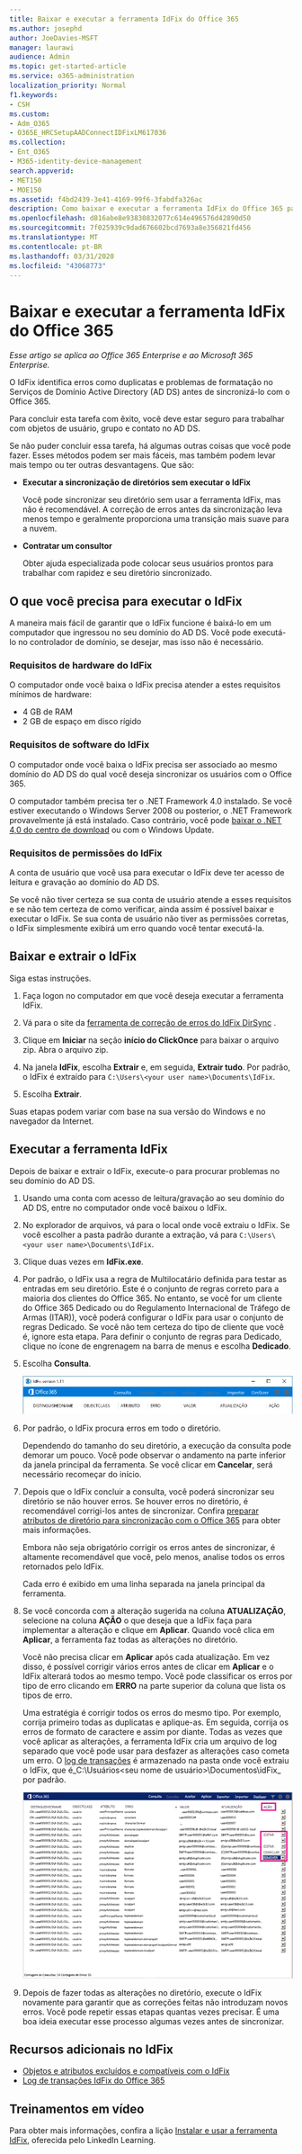 ```yaml
---
title: Baixar e executar a ferramenta IdFix do Office 365
ms.author: josephd
author: JoeDavies-MSFT
manager: laurawi
audience: Admin
ms.topic: get-started-article
ms.service: o365-administration
localization_priority: Normal
f1.keywords:
- CSH
ms.custom:
- Adm_O365
- O365E_HRCSetupAADConnectIDFixLM617036
ms.collection:
- Ent_O365
- M365-identity-device-management
search.appverid:
- MET150
- MOE150
ms.assetid: f4bd2439-3e41-4169-99f6-3fabdfa326ac
description: Como baixar e executar a ferramenta IdFix do Office 365 para ajudar a limpar seu Active Directory Domain Services (AD DS) antes de sincronizá-lo com o Office 365.
ms.openlocfilehash: d816abe8e93830832077c614e496576d42890d50
ms.sourcegitcommit: 7f025939c9dad676602bcd7693a8e356821fd456
ms.translationtype: MT
ms.contentlocale: pt-BR
ms.lasthandoff: 03/31/2020
ms.locfileid: "43068773"
---
```

# <a name="download-and-run-the-office-365-idfix-tool"></a>Baixar e executar a ferramenta IdFix do Office 365

*Esse artigo se aplica ao Office 365 Enterprise e ao Microsoft 365 Enterprise.*

O IdFix identifica erros como duplicatas e problemas de formatação no Serviços de Domínio Active Directory (AD DS) antes de sincronizá-lo com o Office 365. 
  
Para concluir esta tarefa com êxito, você deve estar seguro para trabalhar com objetos de usuário, grupo e contato no AD DS.
  
Se não puder concluir essa tarefa, há algumas outras coisas que você pode fazer. Esses métodos podem ser mais fáceis, mas também podem levar mais tempo ou ter outras desvantagens. Que são:
  
- **Executar a sincronização de diretórios sem executar o IdFix** 

  Você pode sincronizar seu diretório sem usar a ferramenta IdFix, mas não é recomendável. A correção de erros antes da sincronização leva menos tempo e geralmente proporciona uma transição mais suave para a nuvem. 

- **Contratar um consultor** 

  Obter ajuda especializada pode colocar seus usuários prontos para trabalhar com rapidez e seu diretório sincronizado. 
    
## <a name="what-you-need-to-run-idfix"></a>O que você precisa para executar o IdFix

A maneira mais fácil de garantir que o IdFix funcione é baixá-lo em um computador que ingressou no seu domínio do AD DS.  Você pode executá-lo no controlador de domínio, se desejar, mas isso não é necessário.
  
### <a name="idfix-hardware-requirements"></a>Requisitos de hardware do IdFix

O computador onde você baixa o IdFix precisa atender a estes requisitos mínimos de hardware:
  
- 4 GB de RAM
- 2 GB de espaço em disco rígido
   
### <a name="idfix-software-requirements"></a>Requisitos de software do IdFix

O computador onde você baixa o IdFix precisa ser associado ao mesmo domínio do AD DS do qual você deseja sincronizar os usuários com o Office 365. 

O computador também precisa ter o .NET Framework 4.0 instalado. Se você estiver executando o Windows Server 2008 ou posterior, o .NET Framework provavelmente já está instalado.  Caso contrário, você pode [baixar o .NET 4,0 do centro de download](https://go.microsoft.com/fwlink/p/?LinkId=400475) ou com o Windows Update. 
  
### <a name="idfix-permissions-requirements"></a>Requisitos de permissões do IdFix

A conta de usuário que você usa para executar o IdFix deve ter acesso de leitura e gravação ao domínio do AD DS.
  
Se você não tiver certeza se sua conta de usuário atende a esses requisitos e se não tem certeza de como verificar, ainda assim é possível baixar e executar o IdFix.  Se sua conta de usuário não tiver as permissões corretas, o IdFix simplesmente exibirá um erro quando você tentar executá-la.
  
## <a name="download-and-extract-idfix"></a>Baixar e extrair o IdFix

Siga estas instruções. 
  
1. Faça logon no computador em que você deseja executar a ferramenta IdFix.
    
2. Vá para o site da [ferramenta de correção de erros do IdFix DirSync](https://github.com/microsoft/idfix) .
    
3. Clique em **Iniciar** na seção **início do ClickOnce** para baixar o arquivo zip. Abra o arquivo zip.
    
4. Na janela **IdFix**, escolha **Extrair** e, em seguida, **Extrair tudo**. Por padrão, o IdFix é extraído para `C:\Users\<your user name>\Documents\IdFix`. 
    
5. Escolha **Extrair**.

Suas etapas podem variar com base na sua versão do Windows e no navegador da Internet.
    
## <a name="run-the-idfix-tool"></a>Executar a ferramenta IdFix

Depois de baixar e extrair o IdFix, execute-o para procurar problemas no seu domínio do AD DS.
  
1. Usando uma conta com acesso de leitura/gravação ao seu domínio do AD DS, entre no computador onde você baixou o IdFix.
    
2. No explorador de arquivos, vá para o local onde você extraiu o IdFix.  Se você escolher a pasta padrão durante a extração, vá para `C:\Users\<your user name>\Documents\IdFix`. 
    
3. Clique duas vezes em **IdFix.exe**. 
  
4. Por padrão, o IdFix usa a regra de Multilocatário definida para testar as entradas em seu diretório. Este é o conjunto de regras correto para a maioria dos clientes do Office 365.  No entanto, se você for um cliente do Office 365 Dedicado ou do Regulamento Internacional de Tráfego de Armas (ITAR)), você poderá configurar o IdFix para usar o conjunto de regras Dedicado. Se você não tem certeza do tipo de cliente que você é, ignore esta etapa. Para definir o conjunto de regras para Dedicado, clique no ícone de engrenagem na barra de menus e escolha **Dedicado**.
    
5. Escolha **Consulta**.
    
    ![Escolha consulta em IdFix.](media/a07a7aa7-d0ac-4817-8757-946019813a57.JPG)
  
6. Por padrão, o IdFix procura erros em todo o diretório.
    
    Dependendo do tamanho do seu diretório, a execução da consulta pode demorar um pouco. Você pode observar o andamento na parte inferior da janela principal da ferramenta. Se você clicar em **Cancelar**, será necessário recomeçar do início.
  
7. Depois que o IdFix concluir a consulta, você poderá sincronizar seu diretório se não houver erros.  Se houver erros no diretório, é recomendável corrigi-los antes de sincronizar.  Confira [preparar atributos de diretório para sincronização com o Office 365](prepare-directory-attributes-for-synch-with-idfix.md) para obter mais informações.
    
    Embora não seja obrigatório corrigir os erros antes de sincronizar, é altamente recomendável que você, pelo menos, analise todos os erros retornados pelo IdFix.
    
    Cada erro é exibido em uma linha separada na janela principal da ferramenta.  
    
8. Se você concorda com a alteração sugerida na coluna **ATUALIZAÇÃO**, selecione na coluna **AÇÃO** o que deseja que a IdFix faça para implementar a alteração e clique em **Aplicar**. Quando você clica em **Aplicar**, a ferramenta faz todas as alterações no diretório.
    
    Você não precisa clicar em **Aplicar** após cada atualização. Em vez disso, é possível corrigir vários erros antes de clicar em **Aplicar** e o IdFix alterará todos ao mesmo tempo. Você pode classificar os erros por tipo de erro clicando em **ERRO** na parte superior da coluna que lista os tipos de erro. 
    
    Uma estratégia é corrigir todos os erros do mesmo tipo. Por exemplo, corrija primeiro todas as duplicatas e aplique-as. Em seguida, corrija os erros de formato de caractere e assim por diante. Todas as vezes que você aplicar as alterações, a ferramenta IdFix cria um arquivo de log separado que você pode usar para desfazer as alterações caso cometa um erro. O [log de transações](idfix-transaction-log.md) é armazenado na pasta onde você extraiu o IdFix, que é_C:\Usuários\<seu nome de usuário>\Documentos\idFix_ por padrão. 
    
    ![Correção de erros no IdFix.](media/5f051070-652c-4be7-98bf-312295e32371.png)
  
9. Depois de fazer todas as alterações no diretório, execute o IdFix novamente para garantir que as correções feitas não introduzam novos erros. Você pode repetir essas etapas quantas vezes precisar. É uma boa ideia executar esse processo algumas vezes antes de sincronizar.
    
## <a name="additional-resources-on-idfix"></a>Recursos adicionais no IdFix 

- [Objetos e atributos excluídos e compatíveis com o IdFix](idfix-excluded-and-supported-objects-and-attributes.md)  
- [Log de transações IdFix do Office 365](idfix-transaction-log.md)
    
## <a name="video-training"></a>Treinamentos em vídeo

Para obter mais informações, confira a lição [Instalar e usar a ferramenta IdFix](https://support.office.com/article/install-and-use-the-idfix-tool-4d81d73c-f172-4fd5-8542-f601c0c96aa9?ui=en-US&rs=en-US&ad=US), oferecida pelo LinkedIn Learning.
  


